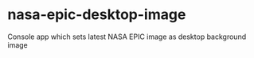# nasa-epic-desktop-image
Console app which sets latest NASA EPIC image as desktop background image
